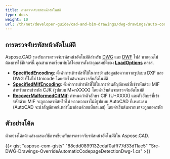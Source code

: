 ```yaml
---
title: การตรวจจับรหัสหน้าอัตโนมัติ
type: docs
weight: 10
url: /th/net/developer-guide/cad-and-bim-drawings/dwg-drawings/auto-codepage-detection/
---
```


## **การตรวจจับรหัสหน้าอัตโนมัติ**

Aspose.CAD รองรับการตรวจจับรหัสหน้าอัตโนมัติสำหรับ [DWG](https://docs.fileformat.com/cad/dwg/) และ [DWF](https://docs.fileformat.com/cad/dwf/) ไฟล์ หากคุณไม่ต้องการใช้ฟีเจอร์นี้ คุณสามารถเขียนทับได้โดยการตั้งค่าคุณสมบัติของ [**LoadOptions**](https://reference.aspose.com/cad/net/aspose.cad/loadoptions) คลาส.

- [**SpecifiedEncoding**](https://reference.aspose.com/cad/net/aspose.cad/loadoptions/properties/specifiedencoding): ตั้งค่าการเข้ารหัสที่ใช้ในการอ่านข้อมูลข้อความจากรูปแบบ DXF และ DWG ที่ไม่ใช่ Unicode โดยค่าเริ่มต้นจะตรวจจับอัตโนมัติ
- [**SpecifiedMifEncoding**](https://reference.aspose.com/cad/net/aspose.cad/loadoptions/properties/specifiedmifencoding): ตั้งค่าการเข้ารหัสที่ใช้ในการอ่านสัญลักษณ์ที่เข้ารหัสด้วย MIF สำหรับการเข้ารหัส CJK (รูปแบบ M+nXXXX) โดยค่าเริ่มต้นจะตรวจจับอัตโนมัติ
- [**RecoverMalformedCifMif**](https://reference.aspose.com/cad/net/aspose.cad/loadoptions/properties/recovermalformedcifmif): กำหนดว่าตัวอักษร CIF (U+XXXX) และตัวอักษรที่เข้ารหัสด้วย MIF จะถูกถอดรหัสหรือไม่ หากพวกเขาไม่มีรูปแบบ AutoCAD ที่เหมาะสม (AutoCAD จะนำสัญลักษณ์เหล่านี้มาก่อนด้วยแบ็กสแลช) โดยค่าเริ่มต้นพวกเขาจะถูกถอดรหัส

## ตัวอย่างโค้ด

ตัวอย่างโค้ดด้านล่างแสดงวิธีการเขียนทับการตรวจจับรหัสหน้าอัตโนมัติใน Aspose.CAD.

{{< gist "aspose-com-gists" "88cdd0899132edaf0afff77d33d11ae5" "Src-DWG-Drawings-OverrideAutomaticCodepageDetectionDwg-1.cs" >}}
